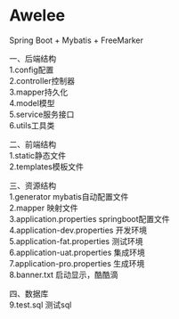 # Awelee
Spring Boot + Mybatis + FreeMarker<br>

一、后端结构 <br>
1.config配置<br>
2.controller控制器<br>
3.mapper持久化<br>
4.model模型<br>
5.service服务接口<br>
6.utils工具类<br>

二、前端结构<br>
1.static静态文件<br>
2.templates模板文件<br>

三、资源结构<br>
1.generator mybatis自动配置文件<br>
2.mapper 映射文件<br>
3.application.properties springboot配置文件<br>
4.application-dev.properties 开发环境<br>
5.application-fat.properties  测试环境<br>
6.application-uat.properties 集成环境<br>
7.application-pro.properties 生成环境<br>
8.banner.txt 启动显示，酷酷滴<br>

四、数据库<br>
9.test.sql 测试sql<br>
